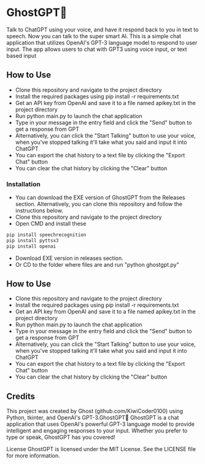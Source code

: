 # GhostGPT👻
Talk to ChatGPT using your voice, and have it respond back to you in text to speech. Now you can talk to the super smart AI. This is a simple chat application that utilizes OpenAI's GPT-3 language model to respond to user input. The app allows users to chat with GPT3 using voice input, or text based input

## How to Use

- Clone this repository and navigate to the project directory
- Install the required packages using pip install -r requirements.txt
- Get an API key from OpenAI and save it to a file named apikey.txt in the project directory
- Run python main.py to launch the chat application
- Type in your message in the entry field and click the "Send" button to get a response from GPT
- Alternatively, you can click the "Start Talking" button to use your voice, when you've stopped talking it'll take what you said and input it into ChatGPT
- You can export the chat history to a text file by clicking the "Export Chat" button
- You can clear the chat history by clicking the "Clear" button


### Installation
- You can download the EXE version of GhostGPT from the Releases section. Alternatively, you can clone this repository and follow the instructions below.
- Clone this repository and navigate to the project directory
- Open CMD and install these

```python
pip install speechrecognition
pip install pyttsx3
pip install openai

```

- Download EXE version in releases section.
- Or CD to the folder where files are and run "python ghostgpt.py"


## How to Use

- Clone this repository and navigate to the project directory
- Install the required packages using pip install -r requirements.txt
- Get an API key from OpenAI and save it to a file named apikey.txt in the project directory
- Run python main.py to launch the chat application
- Type in your message in the entry field and click the "Send" button to get a response from GPT
- Alternatively, you can click the "Start Talking" button to use your voice, when you've stopped talking it'll take what you said and input it into ChatGPT
- You can export the chat history to a text file by clicking the "Export Chat" button
- You can clear the chat history by clicking the "Clear" button

## Credits

This project was created by Ghost (github.com/KiwiCoder0100) using Python, tkinter, and OpenAI's GPT-3.GhostGPT👻
GhostGPT is a chat application that uses OpenAI's powerful GPT-3 language model to provide intelligent and engaging responses to your input. Whether you prefer to type or speak, GhostGPT has you covered!

License
GhostGPT is licensed under the MIT License. See the LICENSE file for more information.